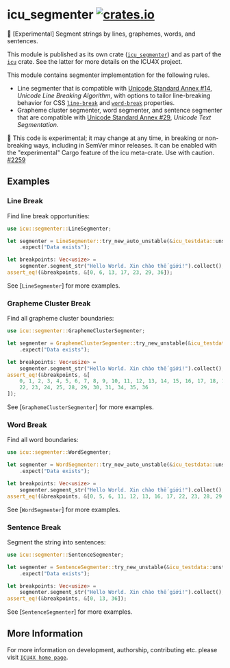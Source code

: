 # icu_segmenter [![crates.io](https://img.shields.io/crates/v/icu_segmenter)](https://crates.io/crates/icu_segmenter)

🚧 \[Experimental\] Segment strings by lines, graphemes, words, and sentences.

This module is published as its own crate ([`icu_segmenter`](https://docs.rs/icu_segmenter/latest/icu_segmenter/))
and as part of the [`icu`](https://docs.rs/icu/latest/icu/) crate. See the latter for more details on the ICU4X project.

This module contains segmenter implementation for the following rules.

- Line segmenter that is compatible with [Unicode Standard Annex #14][UAX14], _Unicode Line
  Breaking Algorithm_, with options to tailor line-breaking behavior for CSS [`line-break`] and
  [`word-break`] properties.
- Grapheme cluster segmenter, word segmenter, and sentence segmenter that are compatible with
  [Unicode Standard Annex #29][UAX29], _Unicode Text Segmentation_.

<div class="stab unstable">
🚧 This code is experimental; it may change at any time, in breaking or non-breaking ways,
including in SemVer minor releases. It can be enabled with the "experimental" Cargo feature
of the icu meta-crate. Use with caution.
<a href="https://github.com/unicode-org/icu4x/issues/2259">#2259</a>
</div>

[UAX14]: https://www.unicode.org/reports/tr14/
[UAX29]: https://www.unicode.org/reports/tr29/
[`line-break`]: https://drafts.csswg.org/css-text-3/#line-break-property
[`word-break`]: https://drafts.csswg.org/css-text-3/#word-break-property

## Examples

### Line Break

Find line break opportunities:

```rust
use icu::segmenter::LineSegmenter;

let segmenter = LineSegmenter::try_new_auto_unstable(&icu_testdata::unstable())
    .expect("Data exists");

let breakpoints: Vec<usize> =
    segmenter.segment_str("Hello World. Xin chào thế giới!").collect();
assert_eq!(&breakpoints, &[0, 6, 13, 17, 23, 29, 36]);
```

See [`LineSegmenter`] for more examples.

### Grapheme Cluster Break

Find all grapheme cluster boundaries:

```rust
use icu::segmenter::GraphemeClusterSegmenter;

let segmenter = GraphemeClusterSegmenter::try_new_unstable(&icu_testdata::unstable())
    .expect("Data exists");

let breakpoints: Vec<usize> =
    segmenter.segment_str("Hello World. Xin chào thế giới!").collect();
assert_eq!(&breakpoints, &[
    0, 1, 2, 3, 4, 5, 6, 7, 8, 9, 10, 11, 12, 13, 14, 15, 16, 17, 18, 19, 21,
    22, 23, 24, 25, 28, 29, 30, 31, 34, 35, 36
]);
```

See [`GraphemeClusterSegmenter`] for more examples.

### Word Break

Find all word boundaries:

```rust
use icu::segmenter::WordSegmenter;

let segmenter = WordSegmenter::try_new_auto_unstable(&icu_testdata::unstable())
    .expect("Data exists");

let breakpoints: Vec<usize> =
    segmenter.segment_str("Hello World. Xin chào thế giới!").collect();
assert_eq!(&breakpoints, &[0, 5, 6, 11, 12, 13, 16, 17, 22, 23, 28, 29, 35, 36]);
```

See [`WordSegmenter`] for more examples.

### Sentence Break

Segment the string into sentences:

```rust
use icu::segmenter::SentenceSegmenter;

let segmenter = SentenceSegmenter::try_new_unstable(&icu_testdata::unstable())
    .expect("Data exists");

let breakpoints: Vec<usize> =
    segmenter.segment_str("Hello World. Xin chào thế giới!").collect();
assert_eq!(&breakpoints, &[0, 13, 36]);
```

See [`SentenceSegmenter`] for more examples.

## More Information

For more information on development, authorship, contributing etc. please visit [`ICU4X home page`](https://github.com/unicode-org/icu4x).

